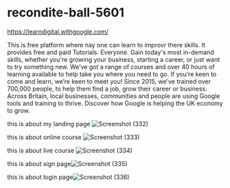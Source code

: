 # recondite-ball-5601
https://learndigital.withgoogle.com/


This is free platform where nay one can learn to improvr there skills.
It provides free and paid Tutorials.
Everyone. Gain today's most in-demand skills, whether you're growing your business, starting a career, or just want to try something new. We’ve got a range of courses and over 40 hours of learning available to help take you where you need to go. If you’re keen to come and learn, we’re keen to meet you!
Since 2015, we've trained over 700,000 people, to help them find a job, grow their career or business. Across Britain, local businesses, communities and people are using Google tools and training to thrive. Discover how Google is helping the UK economy to grow. 


this is about my landing page
![Screenshot (332)](https://user-images.githubusercontent.com/99595875/212049633-b5f1431c-a8d4-406a-9a97-e0fefd2bcb48.png)


this is about online course ![Screenshot (333)](https://user-images.githubusercontent.com/99595875/212049740-cd77971d-89ad-400e-ae85-9edc7092b25c.png)

this is about live course 
![Screenshot (334)](https://user-images.githubusercontent.com/99595875/212049807-e5974055-2184-43a3-8ccb-e87fc434b455.png)


this is about sign page![Screenshot (335)](https://user-images.githubusercontent.com/99595875/212049848-6666ba67-1980-42fe-a1d9-d87bb1f17609.png)

this is about login page![Screenshot (336)](https://user-images.githubusercontent.com/99595875/212049894-f4a44b33-40e3-4590-aa71-6c8c05b5c159.png)
